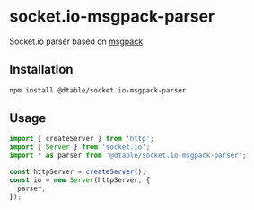 # socket.io-msgpack-parser

Socket.io parser based on [msgpack](https://github.com/kriszyp/msgpackr)

## Installation

```bash
npm install @dtable/socket.io-msgpack-parser
```

## Usage

```ts
import { createServer } from 'http';
import { Server } from 'socket.io';
import * as parser from '@dtable/socket.io-msgpack-parser';

const httpServer = createServer();
const io = new Server(httpServer, {
  parser,
});
```
